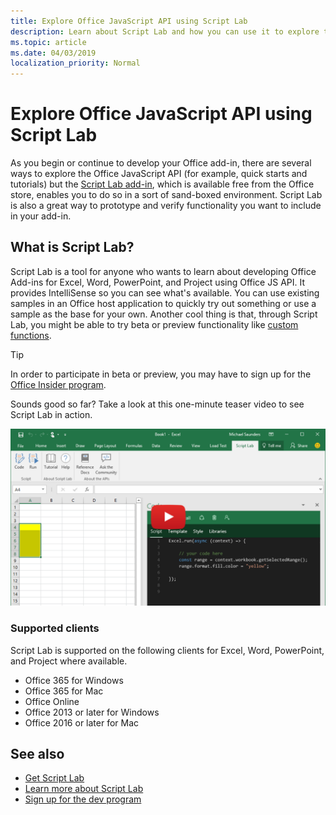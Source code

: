 ```yaml
---
title: Explore Office JavaScript API using Script Lab
description: Learn about Script Lab and how you can use it to explore the Office JS API and prototype functionality.
ms.topic: article
ms.date: 04/03/2019
localization_priority: Normal
---
```


# Explore Office JavaScript API using Script Lab

As you begin or continue to develop your Office add-in, there are several ways to explore the Office JavaScript API (for example, quick starts and tutorials) but the [Script Lab add-in](https://aka.ms/getscriptlab), which is available free from the Office store, enables you to do so in a sort of sand-boxed environment. Script Lab is also a great way to prototype and verify functionality you want to include in your add-in.

## What is Script Lab?

Script Lab is a tool for anyone who wants to learn about developing Office Add-ins for Excel, Word, PowerPoint, and Project using Office JS API. It provides IntelliSense so you can see what's available. You can use existing samples in an Office host application to quickly try out something or use a sample as the base for your own. Another cool thing is that, through Script Lab, you might be able to try beta or preview functionality like [custom functions](/office/dev/add-ins/excel/custom-functions-overview).

> [!TIP]
> In order to participate in beta or preview, you may have to sign up for the [Office Insider program](https://products.office.com/office-insider).

Sounds good so far? Take a look at this one-minute teaser video to see Script Lab in action.

[![Teaser video showing Script Lab being used in Excel, Word, and PowerPoint Online.](../images/screenshot-wide-youtube.png 'Script Lab teaser video')](https://aka.ms/scriptlabvideo)

### Supported clients

Script Lab is supported on the following clients for Excel, Word, PowerPoint, and Project where available.

- Office 365 for Windows
- Office 365 for Mac
- Office Online
- Office 2013 or later for Windows
- Office 2016 or later for Mac

## See also

- [Get Script Lab](https://aka.ms/getscriptlab)
- [Learn more about Script Lab](https://github.com/OfficeDev/script-lab#script-lab-a-microsoft-garage-project)
- [Sign up for the dev program](https://developer.microsoft.com/office/dev-program)